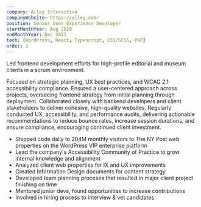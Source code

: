 ```yaml
---
company: Alley Interactive
companyWebsite: https://alley.com/
position: Senior User Experience Developer
startMonthYear: Aug 2020
endMonthYear: Dec 2023
tech: [WordPress, React, Typescript, CSS/SCSS, PHP]
order: 1
---
```


Led frontend development efforts for high-profile editorial and museum clients in a scrum environment.

Focused on strategic planning, UX best practices, and WCAG 2.1 accessibility compliance. Ensured a user-centered approach across projects, overseeing frontend strategy from initial planning through deployment. Collaborated closely with backend developers and client stakeholders to deliver cohesive, high-quality websites. Regularly conducted UX, accessibility, and performance audits, delivering actionable recommendations to reduce bounce rates, increase session durations, and ensure compliance, encouraging continued client investment.

- Shipped code daily to 204M monthly visitors to The NY Post web properties on the WordPress VIP enterprise platform
- Lead the company's Accessibility Community of Practice to grow internal knowledge and alignment
- Analyzed client web properties for IX and UX improvements
- Created Information Design documents for content strategy
- Developed team planning proceses that resulted in major client project finishing on time
- Mentored junior devs, found opportunities to increase contributions
- Involved in hiring process to interview & vet candidates
